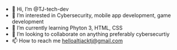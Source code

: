 - 👋 Hi, I’m @TJ-tech-dev
- 👀 I’m interested in Cybersecurity, mobile app development, game development
- 🌱 I’m currently learning Phyton 3, HTML, CSS
- 💞️ I’m looking to collaborate on anything preferably cybersecurtiy
- 📫 How to reach me helloaltjacktj@gmail.com


<!---
TJ-tech-dev/TJ-tech-dev is a ✨ special ✨ repository because its `README.md` (this file) appears on your GitHub profile.
You can click the Preview link to take a look at your changes.
--->
